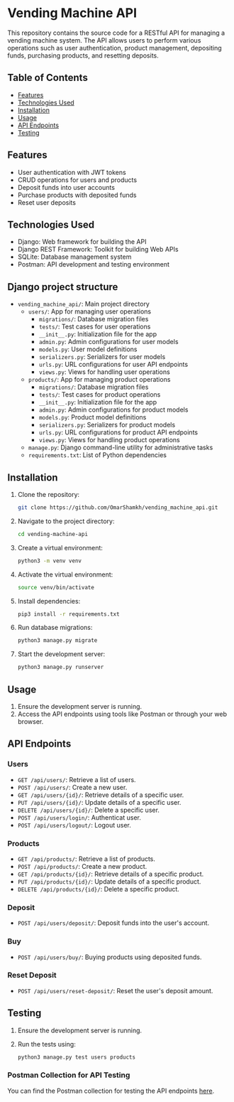 # Vending Machine API

This repository contains the source code for a RESTful API for managing a vending machine system. The API allows users to perform various operations such as user authentication, product management, depositing funds, purchasing products, and resetting deposits.

## Table of Contents

- [Features](#features)
- [Technologies Used](#technologies-used)
- [Installation](#installation)
- [Usage](#usage)
- [API Endpoints](#api-endpoints)
- [Testing](#testing)

## Features

- User authentication with JWT tokens
- CRUD operations for users and products
- Deposit funds into user accounts
- Purchase products with deposited funds
- Reset user deposits

## Technologies Used

- Django: Web framework for building the API
- Django REST Framework: Toolkit for building Web APIs
- SQLite: Database management system
- Postman: API development and testing environment


## Django project structure

- `vending_machine_api/`: Main project directory
    - `users/`: App for managing user operations
        - `migrations/`: Database migration files
        - `tests/`: Test cases for user operations
        - `__init__.py`: Initialization file for the app
        - `admin.py`: Admin configurations for user models
        - `models.py`: User model definitions
        - `serializers.py`: Serializers for user models
        - `urls.py`: URL configurations for user API endpoints
        - `views.py`: Views for handling user operations
    - `products/`: App for managing product operations
        - `migrations/`: Database migration files
        - `tests/`: Test cases for product operations
        - `__init__.py`: Initialization file for the app
        - `admin.py`: Admin configurations for product models
        - `models.py`: Product model definitions
        - `serializers.py`: Serializers for product models
        - `urls.py`: URL configurations for product API endpoints
        - `views.py`: Views for handling product operations
    - `manage.py`: Django command-line utility for administrative tasks
    - `requirements.txt`: List of Python dependencies

## Installation

1. Clone the repository:

    ```bash
    git clone https://github.com/OmarShamkh/vending_machine_api.git
    ```

2. Navigate to the project directory:

    ```bash
    cd vending-machine-api
    ```

3. Create a virtual environment:

    ```bash
    python3 -m venv venv
    ```

4. Activate the virtual environment:

    ```bash
    source venv/bin/activate
    ```

5. Install dependencies:

    ```bash
    pip3 install -r requirements.txt
    ```

6. Run database migrations:

    ```bash
    python3 manage.py migrate
    ```

7. Start the development server:

    ```bash
    python3 manage.py runserver
    ```

## Usage

1. Ensure the development server is running.
2. Access the API endpoints using tools like Postman or through your web browser.

## API Endpoints

### Users

- `GET /api/users/`: Retrieve a list of users.
- `POST /api/users/`: Create a new user.
- `GET /api/users/{id}/`: Retrieve details of a specific user.
- `PUT /api/users/{id}/`: Update details of a specific user.
- `DELETE /api/users/{id}/`: Delete a specific user.
- `POST /api/users/login/`: Authenticat user.
- `POST /api/users/logout/`: Logout user.

### Products

- `GET /api/products/`: Retrieve a list of products.
- `POST /api/products/`: Create a new product.
- `GET /api/products/{id}/`: Retrieve details of a specific product.
- `PUT /api/products/{id}/`: Update details of a specific product.
- `DELETE /api/products/{id}/`: Delete a specific product.

### Deposit

- `POST /api/users/deposit/`: Deposit funds into the user's account.

### Buy

- `POST /api/users/buy/`: Buying products using deposited funds.

### Reset Deposit

- `POST /api/users/reset-deposit/`: Reset the user's deposit amount.

## Testing

1. Ensure the development server is running.
2. Run the tests using:

    ```bash
    python3 manage.py test users products
    ```
### Postman Collection for API Testing

You can find the Postman collection for testing the API endpoints [here](https://github.com/OmarShamkh/vending_machine_api/tree/master/postman_collection_test).

